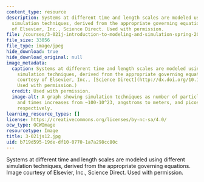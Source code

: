 ```yaml
---
content_type: resource
description: Systems at different time and length scales are modeled using different
  simulation techniques, derived from the appropriate governing equations. Image courtesy
  of Elsevier, Inc., Science Direct. Used with permission.
file: /courses/3-021j-introduction-to-modeling-and-simulation-spring-2012/b719d59519dedf1007701a7a298cc80c_3-021js12.jpg
file_size: 33056
file_type: image/jpeg
hide_download: true
hide_download_original: null
image_metadata:
  caption: Systems at different time and length scales are modeled using different
    simulation techniques, derived from the appropriate governing equations. (Image
    courtesy of Elsevier, Inc., [Science Direct](http://dx.doi.org/10.1016/S1369-7021(07)70208-0).
    Used with permission.)
  credit: Used with permission.
  image-alt: A graph showing simulation techniques as number of particles, lengths,
    and times increases from ~100-10^23, angstroms to meters, and picoseconds to seconds,
    respectively.
learning_resource_types: []
license: https://creativecommons.org/licenses/by-nc-sa/4.0/
ocw_type: OCWImage
resourcetype: Image
title: 3-021js12.jpg
uid: b719d595-19de-df10-0770-1a7a298cc80c
---
```

Systems at different time and length scales are modeled using different simulation techniques, derived from the appropriate governing equations. Image courtesy of Elsevier, Inc., Science Direct. Used with permission.